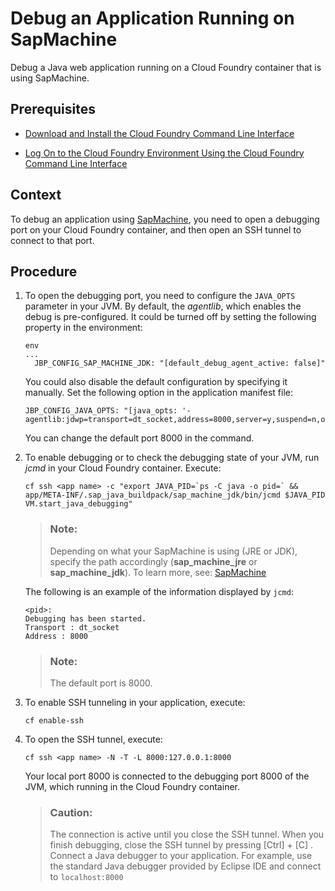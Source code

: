 <!-- loiof7fa9f367c644e34b87e6518f7724ccb -->

# Debug an Application Running on SapMachine

Debug a Java web application running on a Cloud Foundry container that is using SapMachine.



<a name="loiof7fa9f367c644e34b87e6518f7724ccb__prereq_ih3_1v5_gjb"/>

## Prerequisites

-   [Download and Install the Cloud Foundry Command Line Interface](../50-administration-and-ops/download-and-install-the-cloud-foundry-command-line-interface-4ef907a.md)

-   [Log On to the Cloud Foundry Environment Using the Cloud Foundry Command Line Interface](../50-administration-and-ops/log-on-to-the-cloud-foundry-environment-using-the-cloud-foundry-command-line-interface-7a37d66.md)




## Context

To debug an application using [SapMachine](https://github.com/SAP/SapMachine), you need to open a debugging port on your Cloud Foundry container, and then open an SSH tunnel to connect to that port.



## Procedure

1.  To open the debugging port, you need to configure the `JAVA_OPTS` parameter in your JVM. By default, the *agentlib*, which enables the debug is pre-configured. It could be turned off by setting the following property in the environment:

    ```
    env
    ...
      JBP_CONFIG_SAP_MACHINE_JDK: "[default_debug_agent_active: false]"
    ```

    You could also disable the default configuration by specifying it manually. Set the following option in the application manifest file:

    ```
    JBP_CONFIG_JAVA_OPTS: "[java_opts: '-agentlib:jdwp=transport=dt_socket,address=8000,server=y,suspend=n,onjcmd=y']"
    ```

    You can change the default port 8000 in the command.

2.  To enable debugging or to check the debugging state of your JVM, run *jcmd* in your Cloud Foundry container. Execute:

    ```
    cf ssh <app name> -c "export JAVA_PID=`ps -C java -o pid=` && app/META-INF/.sap_java_buildpack/sap_machine_jdk/bin/jcmd $JAVA_PID VM.start_java_debugging"
    ```

    > ### Note:  
    > Depending on what your SapMachine is using \(JRE or JDK\), specify the path accordingly \(**sap\_machine\_jre** or **sap\_machine\_jdk**\). To learn more, see: [SapMachine](sapmachine-785d6b3.md)

    The following is an example of the information displayed by `jcmd`:

    ```
    <pid>:
    Debugging has been started.
    Transport : dt_socket
    Address : 8000
    ```

    > ### Note:  
    > The default port is 8000.

3.  To enable SSH tunneling in your application, execute:

    ```
    cf enable-ssh
    ```

4.  To open the SSH tunnel, execute:

    ```
    cf ssh <app name> -N -T -L 8000:127.0.0.1:8000
    ```

    Your local port 8000 is connected to the debugging port 8000 of the JVM, which running in the Cloud Foundry container.

    > ### Caution:  
    > The connection is active until you close the SSH tunnel. When you finish debugging, close the SSH tunnel by pressing [Ctrl\] + [C\] . Connect a Java debugger to your application. For example, use the standard Java debugger provided by Eclipse IDE and connect to `localhost:8000`


